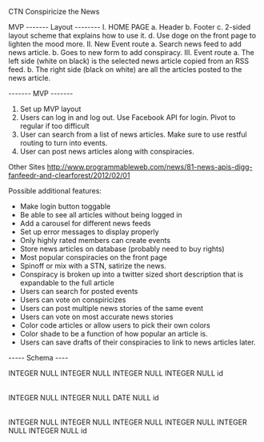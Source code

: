 CTN
Conspiricize the News

MVP
------- Layout --------
I. HOME PAGE
  a. Header
  b. Footer
  c. 2-sided layout scheme that explains how to use it.
  d. Use doge on the front page to lighten the mood more.
II. New Event route
  a. Search news feed to add news article.
  b. Goes to new form to add conspiracy.
III. Event route
  a. The left side (white on black) is the selected news article copied from an RSS feed.
  b. The right side (black on white) are all the articles posted to the news article.

 ------- MVP -------
1) Set up MVP layout
2) Users can log in and log out.
  Use Facebook API for login. Pivot to regular if too difficult
3) User can search from a list of news articles. Make sure to use restful routing to turn into events.
4) User can post news articles along with conspiracies.


Other Sites
http://www.programmableweb.com/news/81-news-apis-digg-fanfeedr-and-clearforest/2012/02/01

Possible additional features:
- Make login button toggable
- Be able to see all articles without being logged in
- Add a carousel for different news feeds
- Set up error messages to display properly
- Only highly rated members can create events
- Store news articles on database (probably need to buy rights)
- Most popular conspiracies on the front page
- Spinoff or mix with a STN, satirize the news.
- Conspiracy is broken up into a twitter sized short description that is expandable to the full article
- Users can search for posted events
- Users can vote on conspiricizes
- Users can post multiple news stories of the same event
- Users can vote on most accurate news stories
- Color code articles or allow users to pick their own colors
- Color shade to be a function of how popular an article is.
- Users can save drafts of their conspiracies to link to news articles later.




----- Schema ----

<?xml version="1.0" encoding="utf-8" ?>
<!-- SQL XML created by WWW SQL Designer, http://code.google.com/p/wwwsqldesigner/ -->
<!-- Active URL: https://socrates.devbootcamp.com/sql -->
<sql>
<datatypes db="mysql">
  <group label="Numeric" color="rgb(238,238,170)">
    <type label="Integer" length="0" sql="INTEGER" re="INT" quote=""/>
    <type label="Decimal" length="1" sql="DECIMAL" re="DEC" quote=""/>
    <type label="Single precision" length="0" sql="FLOAT" quote=""/>
    <type label="Double precision" length="0" sql="DOUBLE" re="DOUBLE" quote=""/>
  </group>

  <group label="Character" color="rgb(255,200,200)">
    <type label="Char" length="1" sql="CHAR" quote="'"/>
    <type label="Varchar" length="1" sql="VARCHAR" quote="'"/>
    <type label="Text" length="0" sql="MEDIUMTEXT" re="TEXT" quote="'"/>
    <type label="Binary" length="1" sql="BINARY" quote="'"/>
    <type label="Varbinary" length="1" sql="VARBINARY" quote="'"/>
    <type label="BLOB" length="0" sql="BLOB" re="BLOB" quote="'"/>
  </group>

  <group label="Date &amp; Time" color="rgb(200,255,200)">
    <type label="Date" length="0" sql="DATE" quote="'"/>
    <type label="Time" length="0" sql="TIME" quote="'"/>
    <type label="Datetime" length="0" sql="DATETIME" quote="'"/>
    <type label="Year" length="0" sql="YEAR" quote=""/>
    <type label="Timestamp" length="0" sql="TIMESTAMP" quote="'"/>
  </group>

  <group label="Miscellaneous" color="rgb(200,200,255)">
    <type label="ENUM" length="1" sql="ENUM" quote=""/>
    <type label="SET" length="1" sql="SET" quote=""/>
    <type label="Bit" length="0" sql="bit" quote=""/>
  </group>
</datatypes><table x="388" y="540" name="user">
<row name="id" null="1" autoincrement="1">
<datatype>INTEGER</datatype>
<default>NULL</default></row>
<row name="username" null="1" autoincrement="0">
<datatype>INTEGER</datatype>
<default>NULL</default></row>
<row name="password" null="1" autoincrement="0">
<datatype>INTEGER</datatype>
<default>NULL</default></row>
<row name="email" null="1" autoincrement="0">
<datatype>INTEGER</datatype>
<default>NULL</default></row>
<key type="PRIMARY" name="">
<part>id</part>
</key>
</table>
<table x="481" y="177" name="event">
<row name="id" null="1" autoincrement="1">
<datatype>INTEGER</datatype>
<default>NULL</default></row>
<row name="title" null="1" autoincrement="0">
<datatype>INTEGER</datatype>
<default>NULL</default></row>
<row name="begin_date" null="1" autoincrement="0">
<datatype>DATE</datatype>
<default>NULL</default></row>
<key type="PRIMARY" name="">
<part>id</part>
</key>
</table>
<table x="72" y="251" name="article">
<row name="id" null="1" autoincrement="1">
<datatype>INTEGER</datatype>
<default>NULL</default></row>
<row name="event_id" null="1" autoincrement="0">
<datatype>INTEGER</datatype>
<default>NULL</default><relation table="event" row="id" />
</row>
<row name="user_id" null="1" autoincrement="0">
<datatype>INTEGER</datatype>
<default>NULL</default><relation table="user" row="id" />
</row>
<row name="short_desc" null="1" autoincrement="0">
<datatype>INTEGER</datatype>
<default>NULL</default></row>
<row name="content" null="1" autoincrement="0">
<datatype>INTEGER</datatype>
<default>NULL</default></row>
<row name="conspiracy?" null="1" autoincrement="0">
<datatype>INTEGER</datatype>
<default>NULL</default></row>
<key type="PRIMARY" name="">
<part>id</part>
</key>
</table>
</sql>
